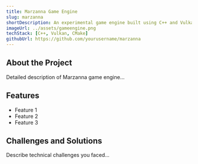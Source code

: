 ```yaml
---
title: Marzanna Game Engine
slug: marzanna
shortDescription: An experimental game engine built using C++ and Vulkan.
imageUrl: ../assets/gameengine.png
techStack: [C++, Vulkan, CMake]
githubUrl: https://github.com/yourusername/marzanna
---
```


## About the Project

Detailed description of Marzanna game engine...

## Features

- Feature 1
- Feature 2
- Feature 3

## Challenges and Solutions

Describe technical challenges you faced...